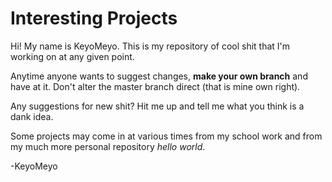 # Interesting Projects

Hi! My name is KeyoMeyo. This is my repository of cool shit that I'm working on at any given point.

Anytime anyone wants to suggest changes, **make your own branch** and have at it. Don't alter the master branch direct (that is mine own right).

Any suggestions for new shit? Hit me up and tell me what you think is a dank idea.

Some projects may come in at various times from my school work and from my much more personal repository *hello world*.

-KeyoMeyo
